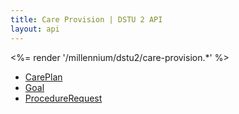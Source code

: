 ```yaml
---
title: Care Provision | DSTU 2 API
layout: api
---
```


<%= render '/millennium/dstu2/care-provision.*' %>

* [CarePlan](../care-provision/care-plan)
* [Goal](../care-provision/goal)
* [ProcedureRequest](../care-provision/procedure-request)
